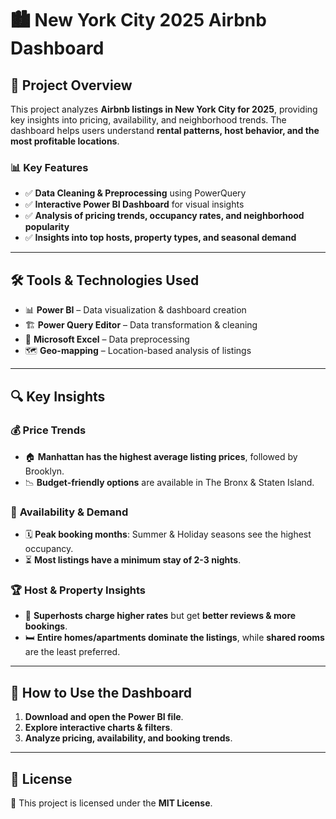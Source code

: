 # 🏙️ **New York City 2025 Airbnb Dashboard**  

## 📌 **Project Overview**  
This project analyzes **Airbnb listings in New York City for 2025**, providing key insights into pricing, availability, and neighborhood trends. The dashboard helps users understand **rental patterns, host behavior, and the most profitable locations**.  

### 📊 **Key Features**  
- ✅ **Data Cleaning & Preprocessing** using PowerQuery  
- ✅ **Interactive Power BI Dashboard** for visual insights  
- ✅ **Analysis of pricing trends, occupancy rates, and neighborhood popularity**  
- ✅ **Insights into top hosts, property types, and seasonal demand**  

---

## 🛠 **Tools & Technologies Used**  
- 📊 **Power BI** – Data visualization & dashboard creation  
- 🏗 **Power Query Editor** – Data transformation & cleaning  
- 📄 **Microsoft Excel** – Data preprocessing  
- 🗺️ **Geo-mapping** – Location-based analysis of listings  

---

## 🔍 **Key Insights**  

### 💰 **Price Trends**  
- 🏠 **Manhattan has the highest average listing prices**, followed by Brooklyn.  
- 📉 **Budget-friendly options** are available in The Bronx & Staten Island.  

### 🏨 **Availability & Demand**  
- 🗓️ **Peak booking months**: Summer & Holiday seasons see the highest occupancy.  
- ⏳ **Most listings have a minimum stay of 2-3 nights**.  

### 🏆 **Host & Property Insights**  
- 🌟 **Superhosts charge higher rates** but get **better reviews & more bookings**.  
- 🛏️ **Entire homes/apartments dominate the listings**, while **shared rooms** are the least preferred.  

---

## 🚀 **How to Use the Dashboard**  
1. **Download and open the Power BI file**.  
2. **Explore interactive charts & filters**.  
3. **Analyze pricing, availability, and booking trends**.  

---

## 📜 **License**  
📝 This project is licensed under the **MIT License**.  


